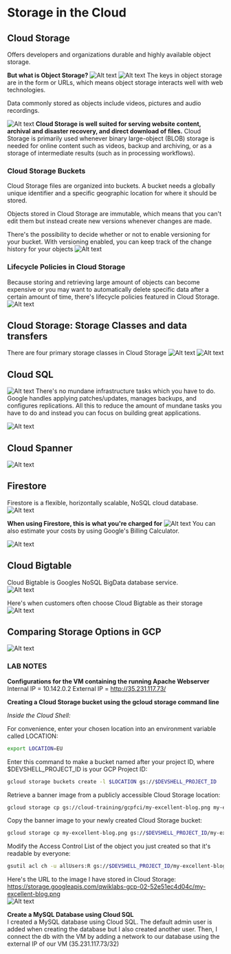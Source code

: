 # Storage in the Cloud
## Cloud Storage
Offers developers and organizations durable and highly available object storage.

**But what is Object Storage?**
![Alt text](image-10.png)
![Alt text](image-11.png)
The keys in object storage are in the form or URLs, which means object storage interacts well with web technologies.

Data commonly stored as objects include videos, pictures and audio recordings.

![Alt text](image-12.png)
**Cloud Storage is well suited for serving website content, archival and disaster recovery, and direct download of files.**
Cloud Storage is primarily used whenever binary large-object (BLOB) storage is needed for online content such as videos, backup and archiving, or as a storage of intermediate results (such as in processing workflows).

### Cloud Storage Buckets
Cloud Storage files are organized into buckets.
A bucket needs a globally unique identifier and a specific geographic location for where it should be stored.

Objects stored in Cloud Storage are immutable, which means that you can't edit them but instead create new versions whenever changes are made.

There's the possibility to decide whether or not to enable versioning for your bucket. With versioning enabled, you can keep track of the change history for your objects
![Alt text](image-13.png)

### Lifecycle Policies in Cloud Storage
Because storing and retrieving large amount of objects can become expensive or you may want to automatically delete specific data after a certain amount of time, there's lifecycle policies featured in Cloud Storage.
![Alt text](image-14.png)

## Cloud Storage: Storage Classes and data transfers
There are four primary storage classes in Cloud Storage
![Alt text](image-15.png)
![Alt text](image-16.png)

## Cloud SQL  
![Alt text](image-17.png)
There's no mundane infrastructure tasks which you have to do. Google handles applying patches/updates, manages backups, and configures replications.
All this to reduce the amount of mundane tasks you have to do and instead you can focus on building great applications.

![Alt text](image-18.png)

## Cloud Spanner  
![Alt text](image-19.png)

## Firestore
Firestore is a flexible, horizontally scalable, NoSQL cloud database.
![Alt text](image-20.png)

**When using Firestore, this is what you're charged for**
![Alt text](image-21.png)
You can also estimate your costs by using Google's Billing Calculator.

![Alt text](image-22.png)

## Cloud Bigtable
Cloud Bigtable is Googles NoSQL BigData database service.  
![Alt text](image-23.png)

Here's when customers often choose Cloud Bigtable as their storage
![Alt text](image-24.png)

## Comparing Storage Options in GCP
![Alt text](image-25.png)

### LAB NOTES
**Configurations for the VM containing the running Apache Webserver** 
Internal IP = 10.142.0.2
External IP = http://35.231.117.73/

**Creating a Cloud Storage bucket using the gcloud storage command line**  
  
*Inside the Cloud Shell:*
  
For convenience, enter your chosen location into an environment variable called LOCATION:
```sh
export LOCATION=EU
```
  
Enter this command to make a bucket named after your project ID, where $DEVSHELL_PROJECT_ID is your GCP Project ID:
```sh
gcloud storage buckets create -l $LOCATION gs://$DEVSHELL_PROJECT_ID
```
  
Retrieve a banner image from a publicly accessible Cloud Storage location:
```sh
gcloud storage cp gs://cloud-training/gcpfci/my-excellent-blog.png my-excellent-blog.png
```  
  
Copy the banner image to your newly created Cloud Storage bucket:
```sh
gcloud storage cp my-excellent-blog.png gs://$DEVSHELL_PROJECT_ID/my-excellent-blog.png
```  
  
Modify the Access Control List of the object you just created so that it's readable by everyone:
```sh
gsutil acl ch -u allUsers:R gs://$DEVSHELL_PROJECT_ID/my-excellent-blog.png
```
  
Here's the URL to the image I have stored in Cloud Storage: https://storage.googleapis.com/qwiklabs-gcp-02-52e51ec4d04c/my-excellent-blog.png  
![Alt text](image-26.png)

**Create a MySQL Database using Cloud SQL**  
I created a MySQL database using Cloud SQL.
The default admin user is added when creating the database but I also created another user.
Then, I connect the db with the VM by adding a network to our database using the external IP of our VM (35.231.117.73/32)